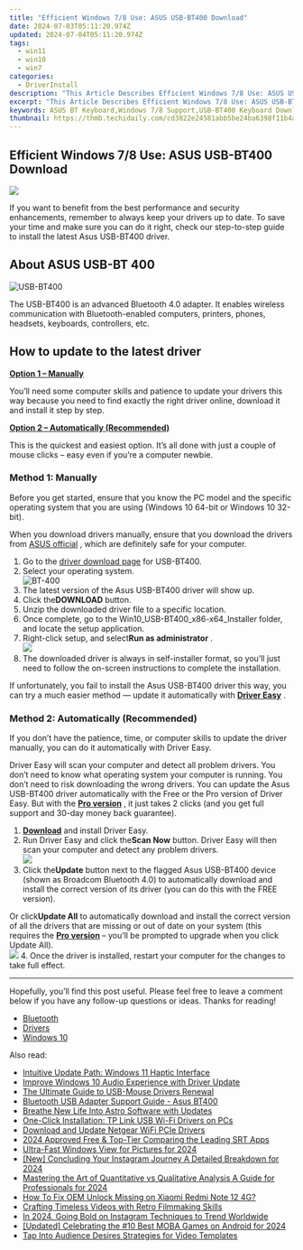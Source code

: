 ```yaml
---
title: "Efficient Windows 7/8 Use: ASUS USB-BT400 Download"
date: 2024-07-03T05:11:20.974Z
updated: 2024-07-04T05:11:20.974Z
tags:
  - win11
  - win10
  - win7
categories:
  - DriverInstall
description: "This Article Describes Efficient Windows 7/8 Use: ASUS USB-BT400 Download"
excerpt: "This Article Describes Efficient Windows 7/8 Use: ASUS USB-BT400 Download"
keywords: ASUS BT Keyboard,Windows 7/8 Support,USB-BT400 Keyboard Download,Portable Bluetooth Mouse & Keyboard Combo,Compact Full-Size Wireless USB Keyboard,Bluetooth Thin Keyboard with Touchpad Support,Efficient Productivity Tools for Windows Users
thumbnail: https://thmb.techidaily.com/cd3822e24581abb5be24ba6398f11b4a362481119be106372a626e240355af61.jpg
---
```


## Efficient Windows 7/8 Use: ASUS USB-BT400 Download

![](https://images.drivereasy.com/wp-content/uploads/2021/01/Asus-Logo-1200x675.png)

 If you want to benefit from the best performance and security enhancements, remember to always keep your drivers up to date. To save your time and make sure you can do it right, check our step-to-step guide to install the latest Asus USB-BT400 driver.

## About ASUS USB-BT 400

![USB-BT400](https://images.drivereasy.com/wp-content/uploads/2021/01/P_setting_fff_1_90_end_500.jpg)

 The USB-BT400 is an advanced Bluetooth 4.0 adapter. It enables wireless communication with Bluetooth-enabled computers, printers, phones, headsets, keyboards, controllers, etc.

## How to update to the latest driver

[**Option 1 – Manually**](#method1)

 You’ll need some computer skills and patience to update your drivers this way because you need to find exactly the right driver online, download it and install it step by step.

[**Option 2 – Automatically (Recommended)**](#method2)

 This is the quickest and easiest option. It’s all done with just a couple of mouse clicks – easy even if you’re a computer newbie.

### Method 1: Manually

 Before you get started, ensure that you know the PC model and the specific operating system that you are using (Windows 10 64-bit or Windows 10 32-bit).

 When you download drivers manually, ensure that you download the drivers from [ASUS official](https://www.asus.com/us/Networking/USBBT400/HelpDesk%5FDownload/) , which are definitely safe for your computer.

1. Go to the [driver download page](https://www.asus.com/us/Networking/USBBT400/HelpDesk%5FDownload/) for USB-BT400.
2. Select your operating system.  
![BT-400](https://images.drivereasy.com/wp-content/uploads/2021/01/select.jpg)
3. The latest version of the Asus USB-BT400 driver will show up.
4. Click the**DOWNLOAD** button.
5. Unzip the downloaded driver file to a specific location.
6. Once complete, go to the Win10\_USB-BT400\_x86-x64\_Installer folder, and locate the setup application.
7. Right-click setup, and select**Run as administrator** .  
![](https://images.drivereasy.com/wp-content/uploads/2021/01/install.jpg)
8. The downloaded driver is always in self-installer format, so you’ll just need to follow the on-screen instructions to complete the installation.

 If unfortunately, you fail to install the Asus USB-BT400 driver this way, you can try a much easier method — update it automatically with **[Driver Easy](https://tools.techidaily.com/drivereasy/download/)**  .

### Method 2: Automatically (Recommended)

 If you don’t have the patience, time, or computer skills to update the driver manually, you can do it automatically with Driver Easy.

 Driver Easy will scan your computer and detect all problem drivers. You don’t need to know what operating system your computer is running. You don’t need to risk downloading the wrong drivers. You can update the Asus USB-BT400 driver automatically with the Free or the Pro version of Driver Easy. But with the **[Pro version](https://tools.techidaily.com/drivereasy/download/)**  , it just takes 2 clicks (and you get full support and 30-day money back guarantee).

1. **[Download](https://tools.techidaily.com/drivereasy/download/)**  and install Driver Easy.
2. Run Driver Easy and click the**Scan Now** button. Driver Easy will then scan your computer and detect any problem drivers.  
![](https://images.drivereasy.com/wp-content/uploads/2020/12/Scan-now-1.jpg)
3. Click the**Update** button next to the flagged Asus USB-BT400 device (shown as Broadcom Bluetooth 4.0) to automatically download and install the correct version of its driver (you can do this with the FREE version).  

 Or click**Update All** to automatically download and install the correct version of all the drivers that are missing or out of date on your system (this requires the **[Pro version](https://tools.techidaily.com/drivereasy/download/)**  – you’ll be prompted to upgrade when you click Update All).  
![](https://images.drivereasy.com/wp-content/uploads/2021/01/bluetooth-4.0.jpg)
4. Once the driver is installed, restart your computer for the changes to take full effect.

---

 Hopefully, you’ll find this post useful. Please feel free to leave a comment below if you have any follow-up questions or ideas. Thanks for reading!

* [Bluetooth](https://store.drivereasy.com/order/cart.php?PRODS=4731822&QTY=1&AFFILIATE=108875)
* [Drivers](https://tools.techidaily.com/drivereasy/download/)
* [Windows 10](https://tools.techidaily.com/drivereasy/download/)

<ins class="adsbygoogle"
     style="display:block"
     data-ad-format="autorelaxed"
     data-ad-client="ca-pub-7571918770474297"
     data-ad-slot="1223367746"></ins>



<ins class="adsbygoogle"
     style="display:block"
     data-ad-client="ca-pub-7571918770474297"
     data-ad-slot="8358498916"
     data-ad-format="auto"
     data-full-width-responsive="true"></ins>

<span class="atpl-alsoreadstyle">Also read:</span>
<div><ul>
<li><a href="https://driver-install.techidaily.com/intuitive-update-path-windows-11-haptic-interface/"><u>Intuitive Update Path: Windows 11 Haptic Interface</u></a></li>
<li><a href="https://driver-install.techidaily.com/improve-windows-10-audio-experience-with-driver-update/"><u>Improve Windows 10 Audio Experience with Driver Update</u></a></li>
<li><a href="https://driver-install.techidaily.com/the-ultimate-guide-to-usb-mouse-drivers-renewal/"><u>The Ultimate Guide to USB-Mouse Drivers Renewal</u></a></li>
<li><a href="https://driver-install.techidaily.com/bluetooth-usb-adapter-support-guide-asus-bt400/"><u>Bluetooth USB Adapter Support Guide - Asus BT400</u></a></li>
<li><a href="https://driver-install.techidaily.com/breathe-new-life-into-astro-software-with-updates/"><u>Breathe New Life Into Astro Software with Updates</u></a></li>
<li><a href="https://driver-install.techidaily.com/one-click-installation-tp-link-usb-wi-fi-drivers-on-pcs/"><u>One-Click Installation: TP Link USB Wi-Fi Drivers on PCs</u></a></li>
<li><a href="https://driver-install.techidaily.com/download-and-update-netgear-wifi-pcie-drivers/"><u>Download and Update Netgear WiFi PCIe Drivers</u></a></li>
<li><a href="https://some-techniques.techidaily.com/2024-approved-free-and-top-tier-comparing-the-leading-srt-apps/"><u>2024 Approved  Free & Top-Tier  Comparing the Leading SRT Apps</u></a></li>
<li><a href="https://some-tips.techidaily.com/ultra-fast-windows-view-for-pictures-for-2024/"><u>Ultra-Fast Windows View for Pictures for 2024</u></a></li>
<li><a href="https://instagram-videos.techidaily.com/new-concluding-your-instagram-journey-a-detailed-breakdown-for-2024/"><u>[New] Concluding Your Instagram Journey  A Detailed Breakdown for 2024</u></a></li>
<li><a href="https://extra-approaches.techidaily.com/mastering-the-art-of-quantitative-vs-qualitative-analysis-a-guide-for-professionals-for-2024/"><u>Mastering the Art of Quantitative vs Qualitative Analysis  A Guide for Professionals for 2024</u></a></li>
<li><a href="https://unlock-android.techidaily.com/how-to-fix-oem-unlock-missing-on-xiaomi-redmi-note-12-4g-by-drfone-android/"><u>How To Fix OEM Unlock Missing on Xiaomi Redmi Note 12 4G?</u></a></li>
<li><a href="https://youtube-clips.techidaily.com/crafting-timeless-videos-with-retro-filmmaking-skills/"><u>Crafting Timeless Videos with Retro Filmmaking Skills</u></a></li>
<li><a href="https://instagram-videos.techidaily.com/in-2024-going-bold-on-instagram-techniques-to-trend-worldwide/"><u>In 2024, Going Bold on Instagram  Techniques to Trend Worldwide</u></a></li>
<li><a href="https://on-screen-recording.techidaily.com/updated-celebrating-the-10-best-moba-games-on-android-for-2024/"><u>[Updated] Celebrating the #10 Best MOBA Games on Android for 2024</u></a></li>
<li><a href="https://youtube-clips.techidaily.com/tap-into-audience-desires-strategies-for-video-templates/"><u>Tap Into Audience Desires  Strategies for Video Templates</u></a></li>
</ul></div>
